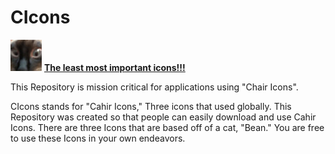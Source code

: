 # CIcons
![cahir.jpg](https://raw.githubusercontent.com/cahir-1/CIcons/main/cahirsmaller.jpg) <b><u> The least most important icons!!! </u> </b>

This Repository is mission critical for applications using "Chair Icons".

CIcons stands for "Cahir Icons," Three icons that used globally. This Repository was created so that people can easily download and use Cahir Icons.
There are three Icons that are based off of a cat, "Bean."
You are free to use these Icons in your own endeavors. 
